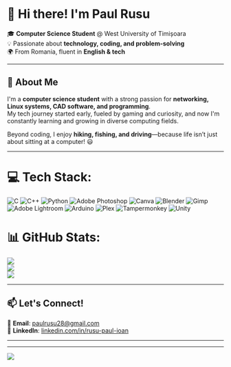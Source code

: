 # 👋 Hi there! I'm Paul Rusu  
🎓 **Computer Science Student** @ West University of Timișoara  
💡 Passionate about **technology, coding, and problem-solving**  
🌍 From Romania, fluent in **English & tech**  

---

## 🚀 About Me  
I'm a **computer science student** with a strong passion for **networking, Linux systems, CAD software, and programming**.  
My tech journey started early, fueled by gaming and curiosity, and now I'm constantly learning and growing in diverse computing fields.  

Beyond coding, I enjoy **hiking, fishing, and driving**—because life isn’t just about sitting at a computer! 😃  

---


# 💻 Tech Stack:
![C](https://img.shields.io/badge/c-%2300599C.svg?style=for-the-badge&logo=c&logoColor=white) ![C++](https://img.shields.io/badge/c++-%2300599C.svg?style=for-the-badge&logo=c%2B%2B&logoColor=white) ![Python](https://img.shields.io/badge/python-3670A0?style=for-the-badge&logo=python&logoColor=ffdd54) ![Adobe Photoshop](https://img.shields.io/badge/adobe%20photoshop-%2331A8FF.svg?style=for-the-badge&logo=adobe%20photoshop&logoColor=white) ![Canva](https://img.shields.io/badge/Canva-%2300C4CC.svg?style=for-the-badge&logo=Canva&logoColor=white) ![Blender](https://img.shields.io/badge/blender-%23F5792A.svg?style=for-the-badge&logo=blender&logoColor=white) ![Gimp](https://img.shields.io/badge/Gimp-657D8B?style=for-the-badge&logo=gimp&logoColor=FFFFFF) ![Adobe Lightroom](https://img.shields.io/badge/Adobe%20Lightroom-31A8FF.svg?style=for-the-badge&logo=Adobe%20Lightroom&logoColor=white) ![Arduino](https://img.shields.io/badge/-Arduino-00979D?style=for-the-badge&logo=Arduino&logoColor=white) ![Plex](https://img.shields.io/badge/plex-%23E5A00D.svg?style=for-the-badge&logo=plex&logoColor=white) ![Tampermonkey](https://img.shields.io/badge/tampermonkey-%2300485B.svg?style=for-the-badge&logo=tampermonkey&logoColor=white) ![Unity](https://img.shields.io/badge/unity-%23000000.svg?style=for-the-badge&logo=unity&logoColor=white)
# 📊 GitHub Stats:
![](https://github-readme-stats.vercel.app/api?username=Paull007&theme=ocean_dark&hide_border=false&include_all_commits=true&count_private=false)<br/>
![](https://nirzak-streak-stats.vercel.app/?user=Paull007&theme=ocean_dark&hide_border=false)<br/>
![](https://github-readme-stats.vercel.app/api/top-langs/?username=Paull007&theme=ocean_dark&hide_border=false&include_all_commits=true&count_private=false&layout=compact)


---

## 📫 Let's Connect!  
📧 **Email**: [paulrusu28@gmail.com](mailto:paulrusu28@gmail.com)  
💼 **LinkedIn**: [linkedin.com/in/rusu-paul-ioan](https://www.linkedin.com/in/rusu-paul-ioan-1bb4762a3/)  

---

---
[![](https://visitcount.itsvg.in/api?id=Paull007&icon=0&color=0)](https://visitcount.itsvg.in)

<!-- Proudly created with GPRM ( https://gprm.itsvg.in ) -->

